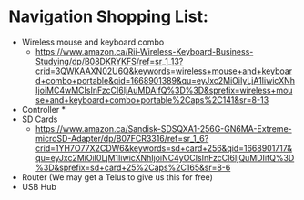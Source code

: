 # Navigation Shopping List:
* Wireless mouse and keyboard combo
  * https://www.amazon.ca/Rii-Wireless-Keyboard-Business-Studying/dp/B08DKRYKFS/ref=sr_1_13?crid=3QWKAAXN02U6Q&keywords=wireless+mouse+and+keyboard+combo+portable&qid=1668901389&qu=eyJxc2MiOiIyLjA1IiwicXNhIjoiMC4wMCIsInFzcCI6IjAuMDAifQ%3D%3D&sprefix=wireless+mouse+and+keyboard+combo+portable%2Caps%2C141&sr=8-13
* Controller
  * 
* SD Cards
  * https://www.amazon.ca/Sandisk-SDSQXA1-256G-GN6MA-Extreme-microSD-Adapter/dp/B07FCR3316/ref=sr_1_6?crid=1YH7O77X2CDW6&keywords=sd+card+256&qid=1668901717&qu=eyJxc2MiOiI0LjM1IiwicXNhIjoiNC4yOCIsInFzcCI6IjQuMDIifQ%3D%3D&sprefix=sd+card+25%2Caps%2C165&sr=8-6
* Router (We may get a Telus to give us this for free)
* USB Hub
